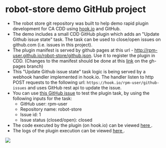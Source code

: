 # robot-store demo GitHub project
- The robot store git repository was built to help demo rapid plugin development for CA CDD using [hook.io](http://hook.io/docs) and GitHub.
- The demo includes a small CDD GitHub plugin which adds an "Update Github issue state" task. The task can be used to close/open issues on github.com (i.e. issues in this project).
- The plugin manifest is served by github pages at this url - http://rpm-user.github.io/robot-store/github.json. Use it to register the plugin in CDD. (Changes to the manifest should be done at this [link](github.json) on the gh-pages branch)
- This "Update Github issue state" task logic is being served by a webhook handler implemented in hook.io. The handler listen to http POST requests to the following url: `https://hook.io/rpm-user/github-issues` and uses GitHub rest api to update the issue.
- You can use [this GitHub issue](https://github.com/rpm-user/robot-store/issues/1) to test the plugin task, by using the following inputs for the task:
  - GitHub user: rpm-user
  - Repository name: robot-store
  - Issue id: 1
  - Issue status (closed/open): closed
- The code executed by the plugin (on hook.io) can be viewed [here ](https://hook.io/rpm-user/github-issues/source).
- The logs of the plugin execution can be viewed [here ](https://hook.io/rpm-user/github-issues/logs).

![](https://cloud.githubusercontent.com/assets/14964166/10423929/7f60f950-70d3-11e5-9312-2af20a5956cf.png)
